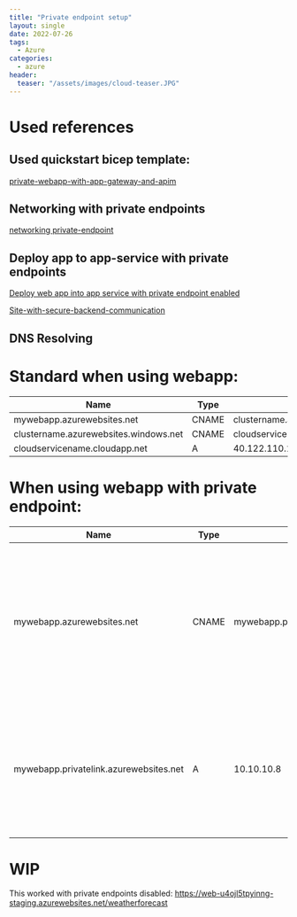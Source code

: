 ```yaml
---
title: "Private endpoint setup"
layout: single
date: 2022-07-26
tags:
  - Azure 
categories:
  - azure
header:
  teaser: "/assets/images/cloud-teaser.JPG"
---
```


# Used references
## Used quickstart bicep template: 
[private-webapp-with-app-gateway-and-apim](https://github.com/Azure/azure-quickstart-templates/tree/master/quickstarts/microsoft.web/private-webapp-with-app-gateway-and-apim)

## Networking with private endpoints
[networking private-endpoint](https://docs.microsoft.com/en-us/azure/app-service/networking/private-endpoint)

## Deploy app to app-service with private endpoints
[Deploy web app into app service with private endpoint enabled](https://azure.github.io/AppService/2021/03/01/deploying-to-network-secured-sites-2.html)

[Site-with-secure-backend-communication](https://azure.github.io/AppService/2021/04/22/Site-with-secure-backend-communication.html)

## DNS Resolving
# Standard when using webapp:

| Name                                  | Type  | Value                                 |
|---------------------------------------|-------|---------------------------------------|
| mywebapp.azurewebsites.net            | CNAME | clustername.azurewebsites.windows.net |
| clustername.azurewebsites.windows.net | CNAME | cloudservicename.cloudapp.net         |
| cloudservicename.cloudapp.net         | A     | 40.122.110.154                        |


# When using webapp with private endpoint:

| Name                                         | Type  | Value                                  | Remark                                                                                                              |
|----------------------------------------------|-------|----------------------------------------|---------------------------------------------------------------------------------------------------------------------|
| mywebapp.azurewebsites.net                   | CNAME | mywebapp.privatelink.azurewebsites.net | Azure creates this entry in Azure Public DNS to point the app service to the privatelink and this is managed by us  |
| mywebapp.privatelink.azurewebsites.net       | A     | 10.10.10.8                             | You manage this entry in your DNS system to point to your Private Endpoint IP address                               |




# WIP

This worked with private endpoints disabled:
https://web-u4ojl5tpyinng-staging.azurewebsites.net/weatherforecast


